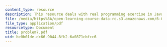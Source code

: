 ```yaml
---
content_type: resource
description: This resource deals with real programming exercise in Java language.
file: /media/https%3A/open-learning-course-data-rc.s3.amazonaws.com/6-092-java-preparation-for-6-170-january-iap-2006/be0b01dedc6690448fb26a0871cbfcc6_problem7.pdf
file_type: application/pdf
resourcetype: Document
title: problem7.pdf
uid: be0b01de-dc66-9044-8fb2-6a0871cbfcc6
---
```


